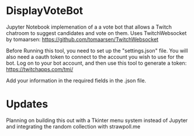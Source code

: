 # DisplayVoteBot
Jupyter Notebook implemenation of a a vote bot that allows a Twitch chatroom to suggest candidates and vote on them.
Uses TwitchWebsocket by tomaarsen: https://github.com/tomaarsen/TwitchWebsocket

Before Running this tool, you need to set up the "settings.json" file.
You will also need a oauth token to connect to the account you wish to use for the bot.
Log on to your bot account, and then use this tool to generate a token: 
  https://twitchapps.com/tmi/
  
Add your information in the required fields in the .json file.

# Updates
Planning on building this out with a Tkinter menu system instead of Jupyter and integrating the random collection with strawpoll.me
